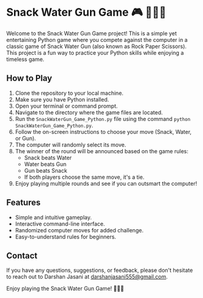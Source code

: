 # Snack Water Gun Game 🎮 🐍💧🔫

Welcome to the Snack Water Gun Game project! This is a simple yet entertaining Python game where you compete against the computer in a classic game of Snack Water Gun (also known as Rock Paper Scissors). This project is a fun way to practice your Python skills while enjoying a timeless game.

## How to Play
1. Clone the repository to your local machine.
2. Make sure you have Python installed.
3. Open your terminal or command prompt.
4. Navigate to the directory where the game files are located.
5. Run the `SnackWaterGun_Game_Python.py` file using the command `python SnackWaterGun_Game_Python.py`.
6. Follow the on-screen instructions to choose your move (Snack, Water, or Gun).
7. The computer will randomly select its move.
8. The winner of the round will be announced based on the game rules:
   - Snack beats Water
   - Water beats Gun
   - Gun beats Snack
   - If both players choose the same move, it's a tie.
9. Enjoy playing multiple rounds and see if you can outsmart the computer!

## Features
- Simple and intuitive gameplay.
- Interactive command-line interface.
- Randomized computer moves for added challenge.
- Easy-to-understand rules for beginners.

## Contact
If you have any questions, suggestions, or feedback, please don't hesitate to reach out to Darshan Jasani at darshanjasani555@gmail.com.

Enjoy playing the Snack Water Gun Game! 🐍💧🔫
